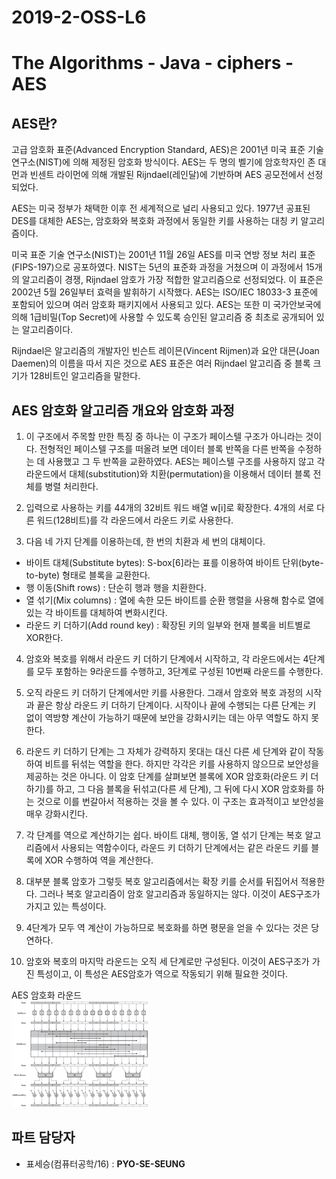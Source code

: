# 2019-2-OSS-L6
# The Algorithms - Java - ciphers - AES

## AES란?
고급 암호화 표준(Advanced Encryption Standard, AES)은 2001년 미국 표준 기술 연구소(NIST)에 의해 제정된 암호화 방식이다. AES는 두 명의 벨기에 암호학자인 존 대먼과 빈센트 라이먼에 의해 개발된 Rijndael(레인달)에 기반하며 AES 공모전에서 선정되었다.

AES는 미국 정부가 채택한 이후 전 세계적으로 널리 사용되고 있다. 1977년 공표된 DES를 대체한 AES는, 암호화와 복호화 과정에서 동일한 키를 사용하는 대칭 키 알고리즘이다.

미국 표준 기술 연구소(NIST)는 2001년 11월 26일 AES를 미국 연방 정보 처리 표준(FIPS-197)으로 공포하였다. NIST는 5년의 표준화 과정을 거쳤으며 이 과정에서 15개의 알고리즘이 경쟁, Rijndael 암호가 가장 적합한 알고리즘으로 선정되었다. 이 표준은 2002년 5월 26일부터 효력을 발휘하기 시작했다. AES는 ISO/IEC 18033-3 표준에 포함되어 있으며 여러 암호화 패키지에서 사용되고 있다. AES는 또한 미 국가안보국에 의해 1급비밀(Top Secret)에 사용할 수 있도록 승인된 알고리즘 중 최초로 공개되어 있는 알고리즘이다.

Rijndael은 알고리즘의 개발자인 빈슨트 레이믄(Vincent Rijmen)과 요안 대믄(Joan Daemen)의 이름을 따서 지은 것으로 AES 표준은 여러 Rijndael 알고리즘 중 블록 크기가 128비트인 알고리즘을 말한다.

## AES 암호화 알고리즘 개요와 암호화 과정
1. 이 구조에서 주목할 만한 특징 중 하나는 이 구조가 페이스텔 구조가 아니라는 것이다. 전형적인 페이스텔 구조를 떠올려 보면 데이터 블록 반쪽을 다른 반쪽을 수정하는 데 사용했고 그 두 반쪽을 교환하였다. AES는 페이스텔 구조를 사용하지 않고 각 라운드에서 대체(substitution)와 치환(permutation)을 이용해서 데이터 블록 전체를 병렬 처리한다.

2. 입력으로 사용하는 키를 44개의 32비트 워드 배열 w[i]로 확장한다. 4개의 서로 다른 워드(128비트)를 각 라운드에서 라운드 키로 사용한다.

3. 다음 네 가지 단계를 이용하는데, 한 번의 치환과 세 번의 대체이다.
 - 바이트 대체(Substitute bytes): S-box[6]라는 표를 이용하여 바이트 단위(byte-to-byte) 형태로 블록을 교환한다.
 - 행 이동(Shift rows) : 단순히 행과 행을 치환한다.
 - 열 섞기(Mix columns) : 열에 속한 모든 바이트를 순환 행렬을 사용해 함수로 열에 있는 각 바이트를 대체하여 변화시킨다.
 - 라운드 키 더하기(Add round key) : 확장된 키의 일부와 현재 블록을 비트별로 XOR한다.

4. 암호와 복호를 위해서 라운드 키 더하기 단계에서 시작하고, 각 라운드에서는 4단계를 모두 포함하는 9라운드를 수행하고, 3단계로 구성된 10번째 라운드를 수행한다.

5. 오직 라운드 키 더하기 단계에서만 키를 사용한다. 그래서 암호와 복호 과정의 시작과 끝은 항상 라운드 키 더하기 단계이다. 시작이나 끝에 수행되는 다른 단계는 키 없이 역방향 계산이 가능하기 때문에 보안을 강화시키는 데는 아무 역할도 하지 못한다.

6. 라운드 키 더하기 단계는 그 자체가 강력하지 못대는 대신 다른 세 단계와 같이 작동하여 비트를 뒤섞는 역할을 한다. 하지만 각각은 키를 사용하지 않으므로 보안성을 제공하는 것은 아니다. 이 암호 단계를 살펴보면 블록에 XOR 암호화(라운드 키 더하기)를 하고, 그 다음 블록을 뒤섞고(다른 세 단계), 그 뒤에 다시 XOR 암호화를 하는 것으로 이를 번갈아서 적용하는 것을 볼 수 있다. 이 구조는 효과적이고 보안성을 매우 강화시킨다.

7. 각 단계를 역으로 계산하기는 쉽다. 바이트 대체, 행이동, 열 섞기 단계는 복호 알고리즘에서 사용되는 역함수이다, 라운드 키 더하기 단계에서는 같은 라운드 키를 블록에 XOR 수행하여 역을 계산한다.

8. 대부분 블록 암호가 그렇듯 복호 알고리즘에서는 확장 키를 순서를 뒤집어서 적용한다. 그러나 복호 알고리즘이 암호 알고리즘과 동일하지는 않다. 이것이 AES구조가 가지고 있는 특성이다.

9. 4단계가 모두 역 계산이 가능하므로 복호화를 하면 평문을 얻을 수 있다는 것은 당연하다.

10. 암호와 복호의 마지막 라운드는 오직 세 단계로만 구성된다. 이것이 AES구조가 가진 특성이고, 이 특성은 AES암호가 역으로 작동되기 위해 필요한 것이다.  


AES 암호화 라운드  
![AES ROUND](./img/AES_Encryption_Round.png)

## 파트 담당자
- 표세승(컴퓨터공학/16) : **PYO-SE-SEUNG**  
